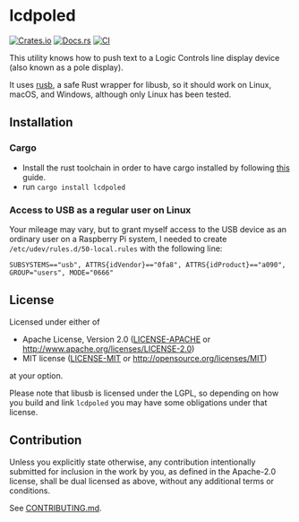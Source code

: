 # lcdpoled

[![Crates.io](https://img.shields.io/crates/v/lcdpoled.svg)](https://crates.io/crates/lcdpoled)
[![Docs.rs](https://docs.rs/lcdpoled/badge.svg)](https://docs.rs/lcdpoled)
[![CI](https://github.com/jimwins/lcdpoled/workflows/CI/badge.svg)](https://github.com/jimwins/lcdpoled/actions)

This utility knows how to push text to a Logic Controls line display device (also
known as a pole display).

It uses [rusb](https://github.com/a1ien/rusb), a safe Rust wrapper for libusb,
so it should work on Linux, macOS, and Windows, although only Linux has been
tested.

## Installation

### Cargo

* Install the rust toolchain in order to have cargo installed by following
  [this](https://www.rust-lang.org/tools/install) guide.
* run `cargo install lcdpoled`

### Access to USB as a regular user on Linux

Your mileage may vary, but to grant myself access to the USB device as an
ordinary user on a Raspberry Pi system, I needed to create
`/etc/udev/rules.d/50-local.rules` with the following line:

```
SUBSYSTEMS=="usb", ATTRS{idVendor}=="0fa8", ATTRS{idProduct}=="a090", GROUP="users", MODE="0666"
```

## License

Licensed under either of

 * Apache License, Version 2.0
   ([LICENSE-APACHE](LICENSE-APACHE) or http://www.apache.org/licenses/LICENSE-2.0)
 * MIT license
   ([LICENSE-MIT](LICENSE-MIT) or http://opensource.org/licenses/MIT)

at your option.

Please note that libusb is licensed under the LGPL, so depending on how you
build and link `lcdpoled` you may have some obligations under that license.

## Contribution

Unless you explicitly state otherwise, any contribution intentionally submitted
for inclusion in the work by you, as defined in the Apache-2.0 license, shall be
dual licensed as above, without any additional terms or conditions.

See [CONTRIBUTING.md](CONTRIBUTING.md).
